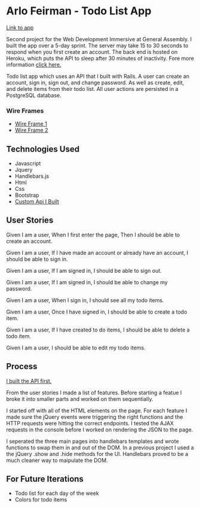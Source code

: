 

# Arlo Feirman - Todo List App

[Link to app](https://arlofeirman.github.io/AF-fullstack-project-frontend2/)

Second project for the Web Development Immersive at General Assembly. I built the app over a 5-day sprint.
The server may take 15 to 30 seconds to respond when you first create an account.
The back end is hosted on Heroku, which puts the API to sleep after 30 minutes of inactivity.
Fore more information [click here.](https://devcenter.heroku.com/articles/free-dyno-hours)

Todo list app which uses an API that I built with Rails. A user can create an account, sign in, sign out, and change password. As well as create, edit, and delete items from their todo list. All user actions are persisted in a PostgreSQL database.

### Wire Frames
-  [Wire Frame 1](http://i.imgur.com/tTYikxC.jpg)
-  [Wire Frame 2](http://i.imgur.com/fq5xNlj.jpg)


## Technologies Used

- Javascript
- Jquery
- Handlebars.js
- Html
- Css
- Bootstrap
- [Custom Api I Built](https://github.com/arlofeirman/AF-fullstack-project-backend)

## User Stories

Given I am a user,
When I first enter the page,
Then I should be able to create an account.

Given I am a user,
If I have made an account or already have an account,
I should be able to sign in.

Given I am a user,
If I am signed in,
I should be able to sign out.

Given I am a user,
If I am signed in,
I should be able to change my password.

Given I am a user,
When I sign in,
I should see all my todo items.

Given I am a user,
Once I have signed in,
I should be able to create a todo item.

Given I am a user,
If I have created to do items,
I should be able to delete a todo item.

Given I am a user,
I should be able to edit my todo items.

## Process

[I built the API first.](https://github.com/arlofeirman/AF-fullstack-project-backend)

From the user stories I made a list of features.
Before starting a featue I broke it into smaller parts and worked on them sequentially.


I started off with all of the HTML elements on the page. For each feature I 
made sure the jQuery events were triggering the right functions and the HTTP
requests were hitting the correct endpoints. I tested the AJAX requests in the console
before I worked on rendering the JSON to the page.

I seperated the three main pages into handlebars templates and wrote
functions to swap them in and out of the DOM. In a previous project I used a the jQuery .show and .hide methods for the UI. 
Handlebars proved to be a much cleaner way to maipulate the DOM.

## For Future Iterations
- Todo list for each day of the week
- Colors for todo items
